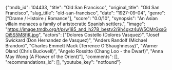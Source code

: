 {"tmdb_id": 104433, "title": "Old San Francisco", "original_title": "Old San Francisco", "slug_title": "old-san-francisco", "date": "1927-09-04", "genre": ["Drame / Histoire / Romance"], "score": "0.0/10", "synopsis": "An Asian villain menaces a family of aristocratic Spanish settlers.", "image": "https://image.tmdb.org/t/p/w185_and_h278_bestv2/9h4gxz4uW5CMrGxsGOi5S5M8fjK.jpg", "actors": ["Dolores Costello (Dolores Vasquez)", "Josef Swickard (Don Hernandez de Vasquez)", "Anders Randolf (Michael Brandon)", "Charles Emmett Mack (Terrence O'Shaughnessy)", "Warner Oland (Chris Buckwell)", "Angelo Rossitto (Chang Loo - the Dwarf)", "Anna May Wong (A Flower of the Orient)"], "comments": [], "recommandations_id": [], "youtube_key": "notfound"}
